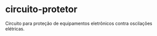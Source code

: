 # circuito-protetor
Circuito para proteção de equipamentos eletrônicos contra oscilações elétricas. 
